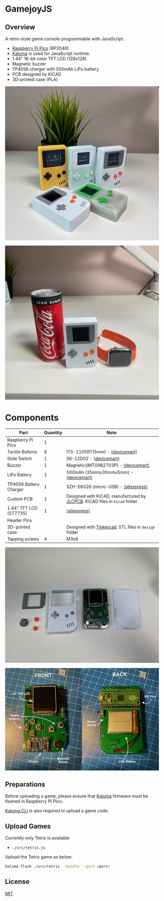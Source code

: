 # GamejoyJS

## Overview

A retro-style game console programmable with JavaScript.

- [Raspberry Pi Pico](https://www.raspberrypi.org/products/raspberry-pi-pico/) (RP2040)
- [Kaluma](https://kalumajs.org) is used for JavaScript runtime.
- 1.44" 16-bit color TFT LCD (128x128)
- Magnetic buzzer
- TP4056 charger with 500mAh LiPo battery
- PCB designed by KiCAD
- 3D-printed case (PLA)


![colors](https://github.com/niklauslee/gamejoy-js/blob/main/images/colors.jpg?raw=true)

![size](https://github.com/niklauslee/gamejoy-js/blob/main/images/size.jpg?raw=true)

# Components

| Part                   | Quantity | Note   |
| ---------------------- | -------- | ------ |
| Raspberry Pi Pico      | 1        |  |
| Tactile Buttons        | 6        | ITS-1105RT(5mm) - [(devicemart)](https://www.devicemart.co.kr/goods/view?no=36627) |
| Slide Switch           | 1        | SK-12D02 - [(devicemart)](https://www.devicemart.co.kr/goods/view?no=14566) |
| Buzzer                 | 1        | Magnetic(IMT09B2703P) - [(devicemart)](https://www.devicemart.co.kr/goods/view?no=13992293) |
| LiPo Battery           | 1        | 500mAh (35mmx30mmx5mm) - [(devicemart)](https://www.devicemart.co.kr/goods/view?no=1360753) |
| TP4056 Battery Charger | 1        | SZH-EK026 (micro-USB) - [(aliexpress)](https://www.aliexpress.com/item/1005002629114871.html) |
| Custom PCB             | 1        | Designed with KiCAD, manufactured by [JLCPCB](https://jlcpcb.com/). KiCAD files in `kicad` folder |
| 1.44" TFT LCD (ST7735) | 1  | [(aliexpress)](https://www.aliexpress.com/item/32996979276.html) |
| Header Pins            |          | |
| 3D-printed case        |          | Designed with [Tinkercad](https://www.tinkercad.com/things/ey7LfFO1ldH). STL files in `design` folder |
| Tapping screws         | 4        | M3x8 |

![assemble](https://github.com/niklauslee/gamejoy-js/blob/main/images/assemble.jpg?raw=true)

![pcb](https://github.com/niklauslee/gamejoy-js/blob/main/images/pcb.jpg?raw=true)

## Preparations

Before uploading a game, please ensure that [Kaluma](https://kalumajs.org) firmware must be flashed in Raspberry Pi Pico.

[Kaluma CLI](https://github.com/kaluma-project/kaluma-cli) is also required to upload a game code.

## Upload Games

Currently only Tetris is available

- `./src/tetris.js`

Upload the Tetris game as below:

```sh
kaluma flash ./src/tetris --bundle --port <port>
```

## License

[MIT](LICENSE)
